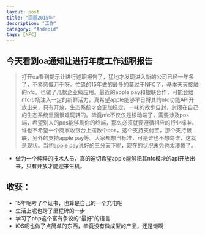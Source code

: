 ```yaml
---
layout: post
title: "回顾2015年"
description: "工作"
category: "Android"
tags: [NFC]
---
```


## 今天看到oa通知让进行年度工作述职报告
> 打开oa看到提示让进行述职报告了，猛地才发现进入新的公司已经一年多了，不紧感慨万千呀。忙碌的15年做的最多的莫过于NFC了，基本天天接触的nfc。也做了几款企业级应用。最近的apple pay和银联合作，可能会给nfc市场注入一定的新鲜活力，真希望apple能够早日将其的nfc功能API开放出来，只有开放，生态系统才会更加稳定，一味的故步自封，封闭在自己的生态系统里面很难玩转的。毕竟nfc不仅仅是移动端了，需要涉及pos端，希望别人的pos能够刷你的终端，那么必须就要遵循相应的行业标准。谁也不希望一个商家收银台上摆数个pos，这个支持支付宝，那个支持银联，另外的支持apple pay等。大家都想当标准，可是谁也不想鸟谁，这就是现状。当初apple pay说好的三分天下呢，现在的状况未免也太凄惨了。

* 做为一个纯粹的技术人员，真的迫切希望apple能够把其nfc模块的api开放出来，只有开放才能迎来生机。    


## 收获：
- 15年呢考了个证书，也算是自己的一个充电吧
- 生活上呢也跨了里程碑的一步
- 学习了php这个富有争议的“最好”的语言 
- iOS呢也做了点简单的东西，毕竟没有做成型的产品，还是懒啊




